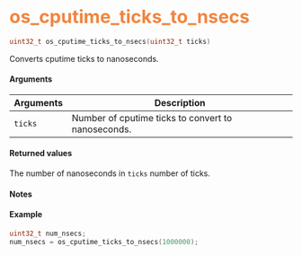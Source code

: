## <font color="F2853F" style="font-size:24pt">os_cputime_ticks_to_nsecs</font>

```c
uint32_t os_cputime_ticks_to_nsecs(uint32_t ticks)
```
Converts cputime ticks to nanoseconds.

#### Arguments

| Arguments | Description |
|-----------|-------------|
| `ticks` |  Number of cputime ticks to convert to nanoseconds.


#### Returned values
The number of nanoseconds in `ticks` number of ticks.

#### Notes

#### Example
```c
uint32_t num_nsecs;
num_nsecs = os_cputime_ticks_to_nsecs(1000000);
```
